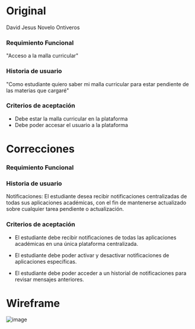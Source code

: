 # Original
David Jesus Novelo Ontiveros

### Requimiento Funcional
"Acceso a la malla curricular"


### Historia de  usuario
"Como estudiante quiero saber mi malla curricular para estar pendiente de las materias que cargaré"

### Criterios de aceptación

- Debe estar la malla curricular en la plataforma
 - Debe poder accesar el usuario a la plataforma
   
# Correcciones
### Requimiento Funcional


### Historia de  usuario
Notificaciones:
El estudiante desea recibir notificaciones centralizadas de todas sus aplicaciones académicas, con el fin de mantenerse actualizado sobre cualquier tarea pendiente o actualización.


### Criterios de aceptación

 - El estudiante debe recibir notificaciones de todas las aplicaciones
   académicas en una única plataforma centralizada. 
   
 - El estudiante debe    poder activar y desactivar notificaciones de
   aplicaciones    específicas.
 - El estudiante debe poder acceder a un historial de    notificaciones
   para revisar mensajes anteriores.
   
# Wireframe

![image](https://github.com/user-attachments/assets/4392818a-a25d-4cbd-867b-6c0092bc7eb5)

